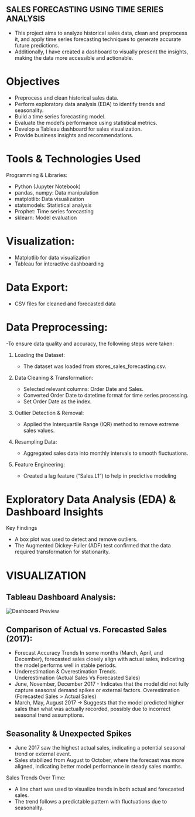 
## SALES FORECASTING USING TIME SERIES ANALYSIS


- This project aims to analyze historical sales data, clean and preprocess it, and apply time series forecasting techniques to generate accurate future predictions.
- Additionally, I have created a dashboard to visually present the insights, making the data more accessible and actionable.

# Objectives


- Preprocess and clean historical sales data.  
- Perform exploratory data analysis (EDA) to identify trends and seasonality.  
- Build a time series forecasting model.  
- Evaluate the model’s performance using statistical metrics.  
- Develop a Tableau dashboard for sales visualization.  
- Provide business insights and recommendations.  

# Tools & Technologies Used
Programming & Libraries:
- Python (Jupyter Notebook)  
- pandas, numpy: Data manipulation  
- matplotlib: Data visualization  
- statsmodels: Statistical analysis  
- Prophet: Time series forecasting  
- sklearn: Model evaluation  

# Visualization:
- Matplotlib for data visualization  
- Tableau for interactive dashboarding  


# Data Export:
- CSV files for cleaned and forecasted data  

# Data Preprocessing:
-To ensure data quality and accuracy, the following steps were taken:

1. Loading the Dataset:
   - The dataset was loaded from stores_sales_forecasting.csv.

2. Data Cleaning & Transformation:  
   - Selected relevant columns: Order Date and Sales.
   - Converted Order Date to datetime format for time series processing.
   - Set Order Date as the index.

3. Outlier Detection & Removal:
   - Applied the Interquartile Range (IQR) method to remove extreme sales values.

4. Resampling Data:
   - Aggregated sales data into monthly intervals to smooth fluctuations.

5. Feature Engineering:  
   - Created a lag feature (“Sales.L1”) to help in predictive modeling

# Exploratory Data Analysis (EDA) & Dashboard Insights
Key Findings 
- A box plot was used to detect and remove outliers.
- The Augmented Dickey-Fuller (ADF) test confirmed that the data required transformation for stationarity.

# VISUALIZATION
## Tableau Dashboard Analysis:


![Dashboard Preview](Visualization_Task_2.png)




## Comparison of Actual vs. Forecasted Sales (2017):
- Forecast Accuracy Trends
In some months (March, April, and December), forecasted sales closely align with actual sales, indicating the model performs well in stable periods.
- Underestimation & Overestimation Trends.	
Underestimation (Actual Sales Vs Forecasted Sales)
- June, November, December 2017 - Indicates that the model did not fully capture seasonal demand spikes or external factors.
Overestimation (Forecasted Sales > Actual Sales)
- March, May, August 2017 → Suggests that the model predicted higher sales than what was actually recorded, possibly due to incorrect seasonal trend assumptions.

##  Seasonality & Unexpected Spikes
- June 2017 saw the highest actual sales, indicating a potential seasonal trend or external event.
- Sales stabilized from August to October, where the forecast was more aligned, indicating better model performance in steady sales months.

Sales Trends Over Time: 
  - A line chart was used to visualize trends in both actual and forecasted sales.
  - The trend follows a predictable pattern with fluctuations due to seasonality.
